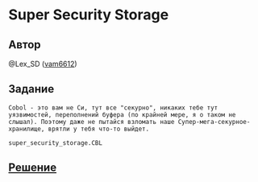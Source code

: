 ﻿# Super Security Storage

## Автор
@Lex_SD ([vam6612](https://github.com/lex-sd))

## Задание
```
Cobol - это вам не Си, тут все "секурно", никаких тебе тут уязвимостей, переполнений буфера (по крайней мере, я о таком не слышал). Поэтому даже не пытайся взломать наше Супер-мега-секурное-хранилище, врятли у тебя что-то выйдет.

super_security_storage.CBL
```

## [Решение](SOLUTION.md)
